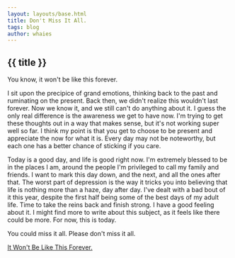 ```yaml
---
layout: layouts/base.html
title: Don't Miss It All.
tags: blog
author: whaies
---
```


## {{ title }}

You know, it won't be like this forever.

I sit upon the precipice of grand emotions, thinking back to the past and ruminating on the present. Back then, we didn't realize this wouldn't last forever. Now we know it, and we still can't do anything about it. I guess the only real difference is the awareness we get to have now. I'm trying to get these thoughts out in a way that makes sense, but it's not working super well so far. I think my point is that you get to choose to be present and appreciate the now for what it is. Every day may not be noteworthy, but each one has a better chance of sticking if you care.

Today is a good day, and life is good right now. I'm extremely blessed to be in the places I am, around the people I'm privileged to call my family and friends. I want to mark this day down, and the next, and all the ones after that. The worst part of depression is the way it tricks you into believing that life is nothing more than a haze, day after day. I've dealt with a bad bout of it this year, despite the first half being some of the best days of my adult life. Time to take the reins back and finish strong. I have a good feeling about it. I might find more to write about this subject, as it feels like there could be more. For now, this is today.

You could miss it all. Please don't miss it all.

[It Won't Be Like This Forever.](https://open.spotify.com/track/748NBl59GV0pfENbadjSxE?si=75f4ba73932a4dcb)
